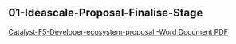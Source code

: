 ## 01-Ideascale-Proposal-Finalise-Stage

[Catalyst-F5-Developer-ecosystem-proposal -Word Document PDF](Project-Catalyst/Documents/Catalyst-F5-Developer-ecosystem-proposal.pdf)
